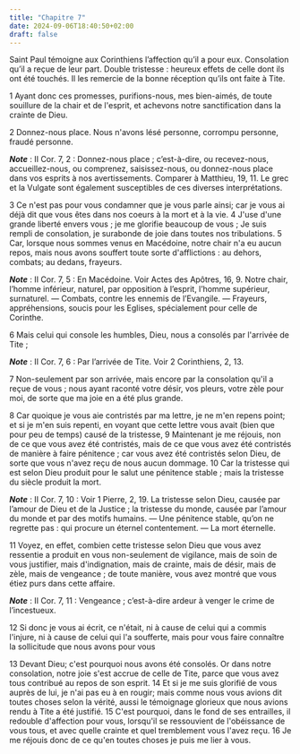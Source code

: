 ```yaml
---
title: "Chapitre 7"
date: 2024-09-06T18:40:50+02:00
draft: false
---
```



Saint Paul témoigne aux Corinthiens l’affection qu’il a pour eux.
Consolation qu’il a reçue de leur part.
Double tristesse : heureux effets de celle dont ils ont été touchés.
Il les remercie de la bonne réception qu’ils ont faite à Tite.


1 Ayant donc ces promesses, purifions-nous, mes bien-aimés, de toute souillure de la chair et de l'esprit, et achevons notre sanctification dans la crainte de Dieu.


2 Donnez-nous place. Nous n'avons lésé personne, corrompu personne, fraudé personne.

***Note*** :  II Cor. 7, 2 : Donnez-nous place ; c’est-à-dire, ou recevez-nous, accueillez-nous, ou comprenez, saisissez-nous, ou donnez-nous place dans vos esprits à nos avertissements. Comparer à Matthieu, 19, 11. Le grec et la Vulgate sont également susceptibles de ces diverses interprétations.

3 Ce n'est pas pour vous condamner que je vous parle ainsi; car je vous ai déjà dit que vous êtes dans nos coeurs à la mort et à la vie. 4 J'use d'une grande liberté envers vous ; je me glorifie beaucoup de vous ; Je suis rempli de consolation, je surabonde de joie dans toutes nos tribulations. 5 Car, lorsque nous sommes venus en Macédoine, notre chair n'a eu aucun repos, mais nous avons souffert toute sorte d'afflictions : au dehors, combats; au dedans, frayeurs.

***Note*** :  II Cor. 7, 5 : En Macédoine. Voir Actes des Apôtres, 16, 9. Notre chair, l’homme inférieur, naturel, par opposition à l’esprit, l’homme supérieur, surnaturel. ― Combats, contre les ennemis de l’Evangile. ― Frayeurs, appréhensions, soucis pour les Eglises, spécialement pour celle de Corinthe.

6 Mais celui qui console les humbles, Dieu, nous a consolés par l'arrivée de Tite ;

***Note*** :  II Cor. 7, 6 : Par l’arrivée de Tite. Voir 2 Corinthiens, 2, 13.

7 Non-seulement par son arrivée, mais encore par la consolation qu'il a reçue de vous ; nous ayant raconté votre désir, vos pleurs, votre zèle pour moi, de sorte que ma joie en a été plus grande.


8 Car quoique je vous aie contristés par ma lettre, je ne m'en repens point; et si je m'en suis repenti, en voyant que cette lettre vous avait (bien que pour peu de temps) causé de la tristesse, 9 Maintenant je me réjouis, non de ce que vous avez été contristés, mais de ce que vous avez été contristés de manière à faire pénitence ; car vous avez été contristés selon Dieu, de sorte que vous n'avez reçu de nous aucun dommage. 10 Car la tristesse qui est selon Dieu produit pour le salut une pénitence stable ; mais la tristesse du siècle produit la mort.

***Note*** :  II Cor. 7, 10 : Voir 1 Pierre, 2, 19. La tristesse selon Dieu, causée par l’amour de Dieu et de la Justice ; la tristesse du monde, causée par l’amour du monde et par des motifs humains. ― Une pénitence stable, qu’on ne regrette pas : qui procure un éternel contentement. ― La mort éternelle.

11 Voyez, en effet, combien cette tristesse selon Dieu que vous avez ressentie a produit en vous non-seulement de vigilance, mais de soin de vous justifier, mais d'indignation, mais de crainte, mais de désir, mais de zèle, mais de vengeance ; de toute manière, vous avez montré que vous étiez purs dans cette affaire.

***Note*** :  II Cor. 7, 11 : Vengeance ; c’est-à-dire ardeur à venger le crime de l’incestueux.

12 Si donc je vous ai écrit, ce n'était, ni à cause de celui qui a commis l'injure, ni à cause de celui qui l'a soufferte, mais pour vous faire connaître la sollicitude que nous avons pour vous


13 Devant Dieu; c'est pourquoi nous avons été consolés. Or dans notre consolation, notre joie s'est accrue de celle de Tite, parce que vous avez tous contribué au repos de son esprit. 14 Et si je me suis glorifié de vous auprès de lui, je n'ai pas eu à en rougir; mais comme nous vous avions dit toutes choses selon la vérité, aussi le témoignage glorieux que nous avions rendu à Tite a été justifié. 15 C'est pourquoi, dans le fond de ses entrailles, il redouble d'affection pour vous, lorsqu'il se ressouvient de l'obéissance de vous tous, et avec quelle crainte et quel tremblement vous l'avez reçu. 16 Je me réjouis donc de ce qu'en toutes choses je puis me lier à vous.

